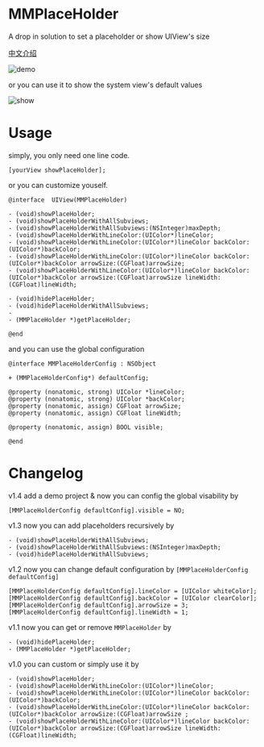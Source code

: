 MMPlaceHolder
=============

A drop in solution to set a placeholder or show UIView's size

[中文介绍](http://adad184.com/2014/08/21/2014-08-21-kai-yuan-xiang-mu-mmplaceholder/)

![demo](https://github.com/adad184/MMPlaceHolder/blob/master/demo.png?raw=true)

or you can use it to show the system view's default values

![show](https://github.com/adad184/MMPlaceHolder/blob/master/show.png?raw=true)

Usage
===============

simply, you only need one line code.
    
    [yourView showPlaceHolder];


or you can customize youself.

	@interface  UIView(MMPlaceHolder)

	- (void)showPlaceHolder;
	- (void)showPlaceHolderWithAllSubviews;
	- (void)showPlaceHolderWithAllSubviews:(NSInteger)maxDepth;
	- (void)showPlaceHolderWithLineColor:(UIColor*)lineColor;
	- (void)showPlaceHolderWithLineColor:(UIColor*)lineColor backColor:(UIColor*)backColor;
	- (void)showPlaceHolderWithLineColor:(UIColor*)lineColor backColor:(UIColor*)backColor arrowSize:(CGFloat)arrowSize;
	- (void)showPlaceHolderWithLineColor:(UIColor*)lineColor backColor:(UIColor*)backColor arrowSize:(CGFloat)arrowSize lineWidth:(CGFloat)lineWidth;

	- (void)hidePlaceHolder;
	- (void)hidePlaceHolderWithAllSubviews;
	- 
	- (MMPlaceHolder *)getPlaceHolder;

	@end
	
	
and you can use the global configuration

	@interface MMPlaceHolderConfig : NSObject

	+ (MMPlaceHolderConfig*) defaultConfig;

	@property (nonatomic, strong) UIColor *lineColor;
	@property (nonatomic, strong) UIColor *backColor;
	@property (nonatomic, assign) CGFloat arrowSize;
	@property (nonatomic, assign) CGFloat lineWidth;
	
    @property (nonatomic, assign) BOOL visible;

	@end


Changelog
===============

v1.4  add a demo project & now you can config the global visability by

    [MMPlaceHolderConfig defaultConfig].visible = NO;
    

v1.3  now you can add placeholders recursively by

    - (void)showPlaceHolderWithAllSubviews;
    - (void)showPlaceHolderWithAllSubviews:(NSInteger)maxDepth;
    - (void)hidePlaceHolderWithAllSubviews;


v1.2  now you can change default configuration by `[MMPlaceHolderConfig defaultConfig]`

    [MMPlaceHolderConfig defaultConfig].lineColor = [UIColor whiteColor];
    [MMPlaceHolderConfig defaultConfig].backColor = [UIColor clearColor];
    [MMPlaceHolderConfig defaultConfig].arrowSize = 3;
    [MMPlaceHolderConfig defaultConfig].lineWidth = 1;


v1.1  now you can get or remove `MMPlaceHolder` by 

    - (void)hidePlaceHolder;
    - (MMPlaceHolder *)getPlaceHolder;

v1.0  you can custom or simply use it by

    - (void)showPlaceHolder;
    - (void)showPlaceHolderWithLineColor:(UIColor*)lineColor;
    - (void)showPlaceHolderWithLineColor:(UIColor*)lineColor backColor:(UIColor*)backColor;
    - (void)showPlaceHolderWithLineColor:(UIColor*)lineColor backColor:(UIColor*)backColor arrowSize:(CGFloat)arrowSize ;
    - (void)showPlaceHolderWithLineColor:(UIColor*)lineColor backColor:(UIColor*)backColor arrowSize:(CGFloat)arrowSize lineWidth:(CGFloat)lineWidth;
